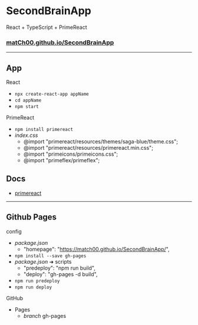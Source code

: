 # SecondBrainApp
React + TypeScript + PrimeReact

### [matCh00.github.io/SecondBrainApp](https://match00.github.io/SecondBrainApp/)

--------------------------

## App

React
+ `npx create-react-app appName`
+ `cd appName`
+ `npm start`

PrimeReact
+ `npm install primereact`
+ _index.css_
    + @import "primereact/resources/themes/saga-blue/theme.css";
    + @import "primereact/resources/primereact.min.css";
    + @import "primeicons/primeicons.css";
    + @import "primeflex/primeflex";

## Docs

+ [primereact](https://primereact.org/)


--------------------------

## Github Pages

config
+ _package.json_
    + "homepage": "https://match00.github.io/SecondBrainApp/",
+ `npm install --save gh-pages`
+ _package.json_ ➜ scripts
    + "predeploy": "npm run build",
    + "deploy": "gh-pages -d build",
+ `npm run predeploy`
+ `npm run deploy`

GitHub
+ Pages
    + _branch_  gh-pages
